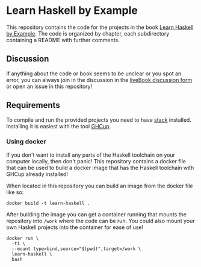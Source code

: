 # Learn Haskell by Example

This repository contains the code for the projects in the book [Learn Haskell by Example](https://shortener.manning.com/lRp6). The code is organized by chapter, each subdirectory containing a README with further comments.

## Discussion

If anything about the code or book seems to be unclear or you spot an error, you can always join in the discussion in the [liveBook discussion form](https://livebook.manning.com/book/haskell-bookcamp/discussion) or open an issue in this repository!

## Requirements

To compile and run the provided projects you need to have [stack](https://docs.haskellstack.org/) installed. Installing it is easiest with the tool [GHCup](https://www.haskell.org/ghcup/).

### Using docker

If you don't want to install any parts of the Haskell toolchain on your computer locally, then don't panic! This repository contains a docker file that can be used to build a docker image that has the Haskell toolchain with GHCup already installed!

When located in this repository you can build an image from the docker file like so:

```
docker build -t learn-haskell .
```

After building the image you can get a container running that mounts the repository into `/work` where the code can be run. You could also mount your own Haskell projects into the container for ease of use!

```
docker run \
  -ti \
  --mount type=bind,source="$(pwd)",target=/work \
  learn-haskell \
  bash
```
